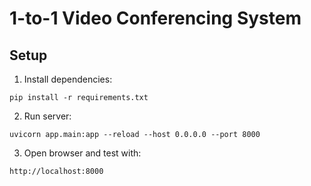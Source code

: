 
# 1-to-1 Video Conferencing System

## Setup
1. Install dependencies:
```
pip install -r requirements.txt
```

2. Run server:
```
uvicorn app.main:app --reload --host 0.0.0.0 --port 8000
```

3. Open browser and test with:
```
http://localhost:8000
```
